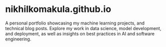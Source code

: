 # nikhilkomakula.github.io
A personal portfolio showcasing my machine learning projects, and technical blog posts. Explore my work in data science, model development, and deployment, as well as insights on best practices in AI and software engineering.

